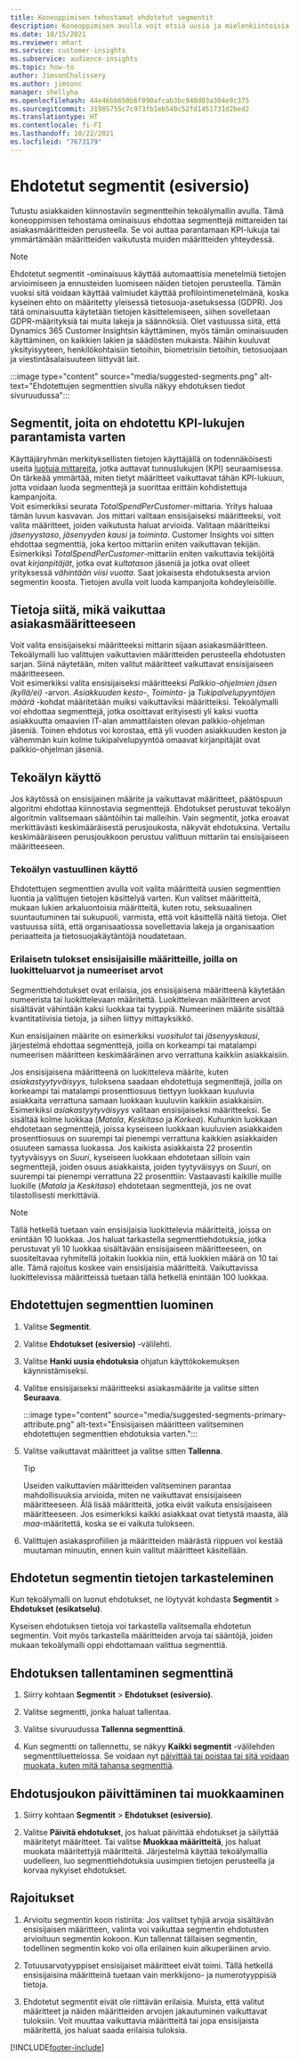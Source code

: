 ```yaml
---
title: Koneoppimisen tehostamat ehdotetut segmentit
description: Koneoppimisen avulla voit etsiä uusia ja mielenkiintoisia segmenttejä asiakasmääritteiden perusteella.
ms.date: 10/15/2021
ms.reviewer: mhart
ms.service: customer-insights
ms.subservice: audience-insights
ms.topic: how-to
author: JimsonChalissery
ms.author: jimsonc
manager: shellyha
ms.openlocfilehash: 44e46bb650b6f090afcab3bc940d03a304e9c375
ms.sourcegitcommit: 31985755c7c973fb1eb540c52fd1451731d2bed2
ms.translationtype: HT
ms.contentlocale: fi-FI
ms.lasthandoff: 10/22/2021
ms.locfileid: "7673179"
---
```

# <a name="suggested-segments-preview"></a>Ehdotetut segmentit (esiversio)

Tutustu asiakkaiden kiinnostaviin segmentteihin tekoälymallin avulla. Tämä koneoppimisen tehostama ominaisuus ehdottaa segmenttejä mittareiden tai asiakasmääritteiden perusteella. Se voi auttaa parantamaan KPI-lukuja tai ymmärtämään määritteiden vaikutusta muiden määritteiden yhteydessä. 

> [!NOTE]
> Ehdotetut segmentit -ominaisuus käyttää automaattisia menetelmiä tietojen arvioimiseen ja ennusteiden luomiseen näiden tietojen perusteella. Tämän vuoksi sitä voidaan käyttää valmiudet käyttää profilointimenetelmänä, koska kyseinen ehto on määritetty yleisessä tietosuoja-asetuksessa (GDPR). Jos tätä ominaisuutta käytetään tietojen käsittelemiseen, siihen sovelletaan GDPR-määrityksiä tai muita lakeja ja säännöksiä. Olet vastuussa siitä, että Dynamics 365 Customer Insightsin käyttäminen, myös tämän ominaisuuden käyttäminen, on kaikkien lakien ja säädösten mukaista. Näihin kuuluvat yksityisyyteen, henkilökohtaisiin tietoihin, biometrisiin tietoihin, tietosuojaan ja viestintäsalaisuuteen liittyvät lait.

:::image type="content" source="media/suggested-segments.png" alt-text="Ehdotettujen segmenttien sivulla näkyy ehdotuksen tiedot sivuruudussa":::

## <a name="suggested-segments-to-improve-your-kpis"></a>Segmentit, joita on ehdotettu KPI-lukujen parantamista varten

Käyttäjäryhmän merkityksellisten tietojen käyttäjällä on todennäköisesti useita [luotuja mittareita](measures.md), jotka auttavat tunnuslukujen (KPI) seuraamisessa. On tärkeää ymmärtää, miten tietyt määritteet vaikuttavat tähän KPI-lukuun, jotta voidaan luoda segmenttejä ja suorittaa erittäin kohdistettuja kampanjoita.   
Voit esimerkiksi seurata *TotalSpendPerCustomer*-mittaria. Yritys haluaa tämän luvun kasvavan. Jos mittari valitaan ensisijaiseksi määritteeksi, voit valita määritteet, joiden vaikutusta haluat arvioida. Valitaan määritteiksi *jäsenyystaso*, *jäsenyyden kausi* ja *toiminta*. Customer Insights voi sitten ehdottaa segmenttiä, joka kertoo mittariin eniten vaikuttavan tekijän. Esimerkiksi *TotalSpendPerCustomer*-mittariin eniten vaikuttavia tekijöitä ovat *kirjanpitäjät*, jotka ovat *kultatason* jäseniä ja jotka ovat olleet yrityksessä *vähintään viisi vuotta*. Saat jokaisesta ehdotuksesta arvion segmentin koosta. Tietojen avulla voit luoda kampanjoita kohdeyleisöille.

## <a name="understand-what-influences-a-customer-attribute"></a>Tietoja siitä, mikä vaikuttaa asiakasmääritteeseen

Voit valita ensisijaiseksi määritteeksi mittarin sijaan asiakasmääritteen. Tekoälymalli luo valittujen vaikuttavien määritteiden perusteella ehdotusten sarjan. Siinä näytetään, miten valitut määritteet vaikuttavat ensisijaiseen määritteeseen.   
Voit esimerkiksi valita ensisijaiseksi määritteeksi *Palkkio-ohjelmien jäsen (kyllä/ei)* -arvon. *Asiakkuuden kesto*-, *Toiminta*- ja *Tukipalvelupyyntöjen määrä* -kohdat määritetään muiksi vaikuttaviksi määritteiksi. Tekoälymalli voi ehdottaa segmenttejä, jotka osoittavat erityisesti yli kaksi vuotta asiakkuutta omaavien IT-alan ammattilaisten olevan palkkio-ohjelman jäseniä. Toinen ehdotus voi korostaa, että yli vuoden asiakkuuden keston ja vähemmän kuin kolme tukipalvelupyyntöä omaavat kirjanpitäjät ovat palkkio-ohjelman jäseniä. 

## <a name="artificial-intelligence-usage"></a>Tekoälyn käyttö

Jos käytössä on ensisijainen määrite ja vaikuttavat määritteet, päätöspuun algoritmi ehdottaa kiinnostavia segmenttejä. Ehdotukset perustuvat tekoälyn algoritmin valitsemaan sääntöihin tai malleihin. Vain segmentit, jotka eroavat merkittävästi keskimääräisestä perusjoukosta, näkyvät ehdotuksina. Vertailu keskimääräiseen perusjoukkoon perustuu valittuun mittariin tai ensisijaiseen määritteeseen.

### <a name="responsible-ai"></a>Tekoälyn vastuullinen käyttö

Ehdotettujen segmenttien avulla voit valita määritteitä uusien segmenttien luontia ja valittujen tietojen käsittelyä varten. Kun valitset määritteitä, mukaan lukien arkaluontoisia määritteitä, kuten rotu, seksuaalinen suuntautuminen tai sukupuoli, varmista, että voit käsittellä näitä tietoja. Olet vastuussa siitä, että organisaatiossa sovellettavia lakeja ja organisaation periaatteita ja tietosuojakäytäntöjä noudatetaan.

### <a name="different-results-for-primary-attributes-with-categorical-and-numeric-values"></a>Erilaisetn tulokset ensisijaisille määritteille, joilla on luokitteluarvot ja numeeriset arvot

Segmenttiehdotukset ovat erilaisia, jos ensisijaisena määritteenä käytetään numeerista tai luokittelevaan määritettä. Luokittelevan määritteen arvot sisältävät vähintään kaksi luokkaa tai tyyppiä. Numeerinen määrite sisältää kvantitatiivisia tietoja, ja siihen liittyy mittayksikkö.

Kun ensisijainen määrite on esimerkiksi *vuositulot* tai *jäsenyyskausi*, järjestelmä ehdottaa segmenttejä, joilla on korkeampi tai matalampi numeerisen määritteen keskimääräinen arvo verrattuna kaikkiin asiakkaisiin.

Jos ensisijaisena määritteenä on luokitteleva määrite, kuten *asiakastyytyväisyys*, tuloksena saadaan ehdotettuja segmenttejä, joilla on korkeampi tai matalampi prosenttiosuus tiettyyn luokkaan kuuluvia asiakkaita verrattuna samaan luokkaan kuuluviin kaikkiin asiakkaisiin. Esimerkiksi *asiakastyytyväisyys* valitaan ensisijaiseksi määritteeksi. Se sisältää kolme luokkaa (*Matala*, *Keskitaso* ja *Korkea*). Kuhunkin luokkaan ehdotetaan segmenttejä, joissa kyseiseen luokkaan kuuluvien asiakkaiden prosenttiosuus on suurempi tai pienempi verrattuna kaikkien asiakkaiden osuuteen samassa luokassa. Jos kaikista asiakkaista 22 prosentin tyytyväisyys on *Suuri*, kyseiseen luokkaan ehdotetaan silloin vain segmenttejä, joiden osuus asiakkaista, joiden tyytyväisyys on *Suuri*, on suurempi tai pienempi verrattuna 22 prosenttiin: Vastaavasti kaikille muille luokille (*Matala* ja *Keskitaso*) ehdotetaan segmenttejä, jos ne ovat tilastollisesti merkittäviä.

> [!NOTE]
> Tällä hetkellä tuetaan vain ensisijaisia luokittelevia määritteitä, joissa on enintään 10 luokkaa. Jos haluat tarkastella segmenttiehdotuksia, jotka perustuvat yli 10 luokkaa sisältävään ensisijaiseen määritteeseen, on suositeltavaa ryhmitellä joitakin luokkia niin, että luokkien määrä on 10 tai alle. Tämä rajoitus koskee vain ensisijaisia määritteitä. Vaikuttavissa luokittelevissa määritteissä tuetaan tällä hetkellä enintään 100 luokkaa.

## <a name="generate-suggested-segments"></a>Ehdotettujen segmenttien luominen

1. Valitse **Segmentit**.

1. Valitse **Ehdotukset (esiversio)** -välilehti.

1. Valitse **Hanki uusia ehdotuksia** ohjatun käyttökokemuksen käynnistämiseksi.

1. Valitse ensisijaiseksi määritteeksi asiakasmäärite ja valitse sitten **Seuraava**.

   :::image type="content" source="media/suggested-segments-primary-attribute.png" alt-text="Ensisijaisen määritteen valitseminen ehdotettujen segmenttien ehdotuksia varten.":::

1. Valitse vaikuttavat määritteet ja valitse sitten **Tallenna**.
   
   > [!TIP]
   > Useiden vaikuttavien määritteiden valitseminen parantaa mahdollisuuksia arvioida, miten ne vaikuttavat ensisijaiseen määritteeseen. Älä lisää määritteitä, jotka eivät vaikuta ensisijaiseen määritteeseen. Jos esimerkiksi kaikki asiakkaat ovat tietystä maasta, älä *maa*-määritettä, koska se ei vaikuta tulokseen.

1. Valittujen asiakasprofiilien ja määritteiden määrästä riippuen voi kestää muutaman minuutin, ennen kuin valitut määritteet käsitellään. 

## <a name="view-details-of-a-suggested-segment"></a>Ehdotetun segmentin tietojen tarkasteleminen

Kun tekoälymalli on luonut ehdotukset, ne löytyvät kohdasta **Segmentit** > **Ehdotukset (esikatselu)**.
 
Kyseisen ehdotuksen tietoja voi tarkastella valitsemalla ehdotetun segmentin. Voit myös tarkastella määritteiden arvoja tai sääntöjä, joiden mukaan tekoälymalli oppi ehdottamaan valittua segmenttiä.

## <a name="save-a-suggestion-as-a-segment"></a>Ehdotuksen tallentaminen segmenttinä

1. Siirry kohtaan **Segmentit** > **Ehdotukset (esiversio)**.

1. Valitse segmentti, jonka haluat tallentaa. 

1. Valitse sivuruudussa **Tallenna segmenttinä**. 

1. Kun segmentti on tallennettu, se näkyy **Kaikki segmentit** -välilehden segmenttiluettelossa. Se voidaan nyt [päivittää tai poistaa tai sitä voidaan muokata, kuten mitä tahansa segmenttiä](segments.md).

## <a name="refresh-or-edit-a-set-of-suggestions"></a>Ehdotusjoukon päivittäminen tai muokkaaminen

1. Siirry kohtaan **Segmentit** > **Ehdotukset (esiversio)**.

1. Valitse **Päivitä ehdotukset**, jos haluat päivittää ehdotukset ja säilyttää määritetyt määritteet. Tai valitse **Muokkaa määritteitä**, jos haluat muokata määritettyjä määritteitä. Järjestelmä käyttää tekoälymallia uudelleen, luo segmenttiehdotuksia uusimpien tietojen perusteella ja korvaa nykyiset ehdotukset.

## <a name="limitations"></a>Rajoitukset

1. Arvioitu segmentin koon ristiriita: Jos valitset tyhjiä arvoja sisältävän ensisijaisen määritteen, valinta voi vaikuttaa segmentin ehdotusten arvioituun segmentin kokoon. Kun tallennat tällaisen segmentin, todellinen segmentin koko voi olla erilainen kuin alkuperäinen arvio.
 
2. Totuusarvotyyppiset ensisijaiset määritteet eivät toimi. Tällä hetkellä ensisijaisina määritteinä tuetaan vain merkkijono- ja numerotyyppisiä tietoja.

3. Ehdotetut segmentit eivät ole riittävän erilaisia. Muista, että valitut määritteet ja näiden määritteiden arvojen jakautuminen vaikuttavat tuloksiin. Voit muuttaa vaikuttavia määritteitä tai jopa ensisijaista määritettä, jos haluat saada erilaisia tuloksia.



[!INCLUDE[footer-include](../includes/footer-banner.md)]